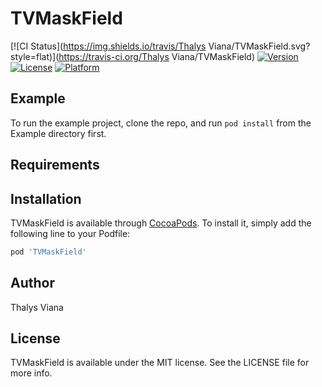 # TVMaskField

[![CI Status](https://img.shields.io/travis/Thalys Viana/TVMaskField.svg?style=flat)](https://travis-ci.org/Thalys Viana/TVMaskField)
[![Version](https://img.shields.io/cocoapods/v/TVMaskField.svg?style=flat)](https://cocoapods.org/pods/TVMaskField)
[![License](https://img.shields.io/cocoapods/l/TVMaskField.svg?style=flat)](https://cocoapods.org/pods/TVMaskField)
[![Platform](https://img.shields.io/cocoapods/p/TVMaskField.svg?style=flat)](https://cocoapods.org/pods/TVMaskField)

## Example

To run the example project, clone the repo, and run `pod install` from the Example directory first.

## Requirements

## Installation

TVMaskField is available through [CocoaPods](https://cocoapods.org). To install
it, simply add the following line to your Podfile:

```ruby
pod 'TVMaskField'
```

## Author

Thalys Viana

## License

TVMaskField is available under the MIT license. See the LICENSE file for more info.
